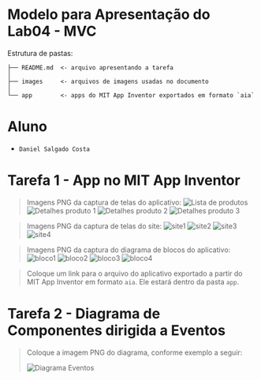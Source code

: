 # Modelo para Apresentação do Lab04 - MVC

Estrutura de pastas:

~~~
├── README.md  <- arquivo apresentando a tarefa
│
├── images     <- arquivos de imagens usadas no documento
│
└── app        <- apps do MIT App Inventor exportados em formato `aia`
~~~

# Aluno
* `Daniel Salgado Costa`

# Tarefa 1 - App no MIT App Inventor

> Imagens PNG da captura de telas do aplicativo:
> ![Lista de produtos](images/lista_produtos.png)
> ![Detalhes produto 1](images/produto1_mouse.png)
> ![Detalhes produto 2](images/produto2_teclado.png)
> ![Detalhes produto 3](images/produto3_caneta.png)

> Imagens PNG da captura de telas do site:
> ![site1](images/appinventor1.png)
> ![site2](images/appinventor2.png)
> ![site3](images/appinventor3.png)
> ![site4](images/appinventor4.png)

> Imagens PNG da captura do diagrama de blocos do aplicativo:
> ![bloco1](images/block1.png)
> ![bloco2](images/block2.png)
> ![bloco3](images/block3.png)
> ![bloco4](images/block4.png)

> Coloque um link para o arquivo do aplicativo exportado a partir do MIT App Inventor em formato `aia`. Ele estará dentro da pasta `app`.

# Tarefa 2 - Diagrama de Componentes dirigida a Eventos

> Coloque a imagem PNG do diagrama, conforme exemplo a seguir:
>
> ![Diagrama Eventos](images/mit-app-inventor-events.png)

